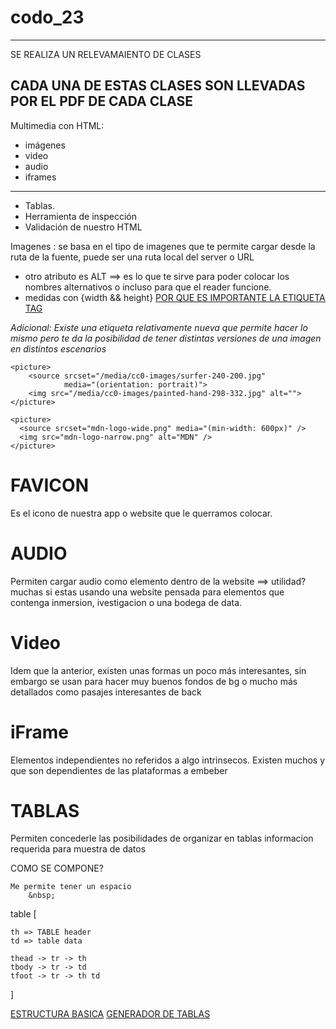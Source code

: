 # codo_23
---

SE REALIZA UN RELEVAMAIENTO DE CLASES

CADA UNA DE ESTAS CLASES SON LLEVADAS POR EL PDF DE CADA CLASE
---

Multimedia con HTML: 
- imágenes
- video
- audio
- iframes
---

* Tablas.
* Herramienta de inspección
* Validación de nuestro HTML


Imagenes : 
 se basa en el tipo de imagenes que te permite cargar desde la ruta de la fuente, puede ser una ruta local del server o URL
 - otro atributo es ALT ==> es lo que te sirve para poder colocar los nombres alternativos o incluso para  que el reader funcione.
 - medidas con {width && height}
[POR QUE ES IMPORTANTE LA ETIQUETA TAG](https://www.elegantthemes.com/blog/wordpress/what-is-an-alt-tag-and-how-should-you-use-it?retargeting=off)

_Adicional: Existe una etiqueta relativamente nueva que permite hacer lo mismo pero te da la posibilidad de tener distintas versiones de una imagen en distintos escenarios_

```
<picture>
    <source srcset="/media/cc0-images/surfer-240-200.jpg"
            media="(orientation: portrait)">
    <img src="/media/cc0-images/painted-hand-298-332.jpg" alt="">
</picture>

<picture>
  <source srcset="mdn-logo-wide.png" media="(min-width: 600px)" />
  <img src="mdn-logo-narrow.png" alt="MDN" />
</picture>

```

# FAVICON

Es el icono de nuestra app o website que le querramos colocar.

# AUDIO

Permiten cargar audio como elemento dentro de la website ==> utilidad? muchas si estas usando una website pensada para elementos que contenga inmersion, ivestigacion o una bodega de data.

# Video
Idem que la anterior, existen unas formas un poco más interesantes, sin embargo se usan para hacer muy buenos fondos de bg o mucho más detallados como pasajes interesantes de back

# iFrame
Elementos independientes no referidos a algo intrinsecos.
Existen muchos y que son dependientes de las plataformas a embeber


# TABLAS

Permiten concederle las posibilidades de organizar en tablas informacion requerida para muestra de datos

COMO SE COMPONE?

```
Me permite tener un espacio
    &nbsp;
```

table [

    th => TABLE header
    td => table data

    thead -> tr -> th
    tbody -> tr -> td
    tfoot -> tr -> th td
]

[ESTRUCTURA BASICA](https://developer.mozilla.org/en-US/docs/Web/HTML/Element/table)
[GENERADOR DE TABLAS](https://codebeautify.org/html-table-generator)




